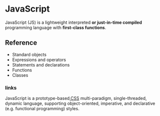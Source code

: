 # JavaScript

JavaScript (JS) is a lightweight interpreted **or just-in-time compiled** programming language with **first-class functions**.

## Reference

* Standard objects
* Expressions and operators
* Statements and declarations
* Functions
* Classes

### links

JavaScript is a prototype-based,[CSS](/wiki/CSS) multi-paradigm, single-threaded, dynamic language, supporting object-oriented, imperative, and declarative (e.g. functional programming) styles.